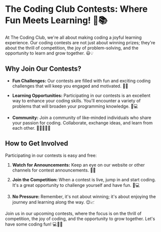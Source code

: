 # The Coding Club Contests: Where Fun Meets Learning! 🎉📚

At The Coding Club, we're all about making coding a joyful learning experience. Our coding contests are not just about winning prizes; they're about the thrill of competition, the joy of problem-solving, and the opportunity to learn and grow together. 😃💡

## Why Join Our Contests?

- **Fun Challenges:** Our contests are filled with fun and exciting coding challenges that will keep you engaged and motivated. 🎯🤖

- **Learning Opportunities:** Participating in our contests is an excellent way to enhance your coding skills. You'll encounter a variety of problems that will broaden your programming knowledge. 🧠💻

- **Community:** Join a community of like-minded individuals who share your passion for coding. Collaborate, exchange ideas, and learn from each other. 🤝👩‍💻👨‍💻

## How to Get Involved

Participating in our contests is easy and free:

1. **Watch for Announcements:** Keep an eye on our website or other channels for contest announcements. 📢👀

2. **Join the Competition:** When a contest is live, jump in and start coding. It's a great opportunity to challenge yourself and have fun. 🚀💻

3. **No Pressure:** Remember, it's not about winning; it's about enjoying the journey and learning along the way. 😌📈

Join us in our upcoming contests, where the focus is on the thrill of competition, the joy of coding, and the opportunity to grow together. Let's have some coding fun! 💻🚀🎉